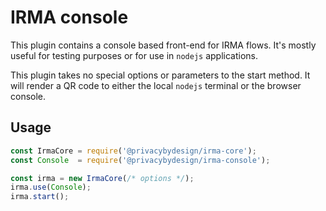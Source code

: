 # IRMA console

This plugin contains a console based front-end for IRMA flows. It's mostly
useful for testing purposes or for use in `nodejs` applications.

This plugin takes no special options or parameters to the start method. It will
render a QR code to either the local `nodejs` terminal or the browser console.

## Usage

```javascript
const IrmaCore = require('@privacybydesign/irma-core');
const Console  = require('@privacybydesign/irma-console');

const irma = new IrmaCore(/* options */);
irma.use(Console);
irma.start();
```
